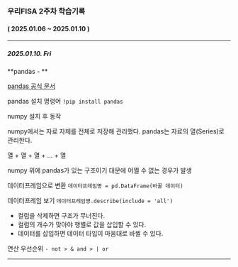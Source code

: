 ### 우리FISA 2주차 학습기록
#### ( 2025.01.06 ~ 2025.01.10 )
***
##### 2025.01.10. Fri
**pandas - **

[pandas 공식 문서](https://pandas.pydata.org/docs/reference/index.html)

pandas 설치 명령어
```!pip install pandas```

numpy 설치 후 동작

numpy에서는 자료 자체를 전체로 저장해 관리했다.
pandas는 자료의 열(Series)로 관리한다.

열 + 열 + 열 + ... + 열

numpy 위에 pandas가 있는 구조이기 대문에 어쩔 수 없는 경우가 발생

데이터프레임으로 변환
`데이터프레임명 = pd.DataFrame(바꿀 데이터)`

데이터프레임 보기
`데이터프레임명.describe(include = 'all')`

- 컬럼을 삭제하면 구조가 무너진다.
- 컬럼의 개수가 맞아야 행별로 값을 삽입할 수 있다.
- 데이터를 삽입하면 데이터 타입이 마음대로 바뀔 수 있다.

연산 우선순위
 `- not > & and > | or `

***